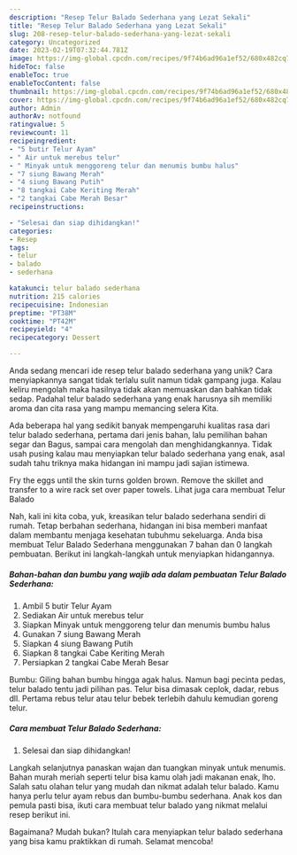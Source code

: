 ```yaml
---
description: "Resep Telur Balado Sederhana yang Lezat Sekali"
title: "Resep Telur Balado Sederhana yang Lezat Sekali"
slug: 208-resep-telur-balado-sederhana-yang-lezat-sekali
category: Uncategorized
date: 2023-02-19T07:32:44.781Z
image: https://img-global.cpcdn.com/recipes/9f74b6ad96a1ef52/680x482cq70/telur-balado-sederhana-foto-resep-utama.jpg
hideToc: false
enableToc: true
enableTocContent: false
thumbnail: https://img-global.cpcdn.com/recipes/9f74b6ad96a1ef52/680x482cq70/telur-balado-sederhana-foto-resep-utama.jpg
cover: https://img-global.cpcdn.com/recipes/9f74b6ad96a1ef52/680x482cq70/telur-balado-sederhana-foto-resep-utama.jpg
author: Admin
authorAv: notfound
ratingvalue: 5
reviewcount: 11
recipeingredient:
- "5 butir Telur Ayam"
- " Air untuk merebus telur"
- " Minyak untuk menggoreng telur dan menumis bumbu halus"
- "7 siung Bawang Merah"
- "4 siung Bawang Putih"
- "8 tangkai Cabe Keriting Merah"
- "2 tangkai Cabe Merah Besar"
recipeinstructions:

- "Selesai dan siap dihidangkan!"
categories:
- Resep
tags:
- telur
- balado
- sederhana

katakunci: telur balado sederhana 
nutrition: 215 calories
recipecuisine: Indonesian
preptime: "PT38M"
cooktime: "PT42M"
recipeyield: "4"
recipecategory: Dessert

---
```





Anda sedang mencari ide resep telur balado sederhana yang unik? Cara menyiapkannya sangat tidak terlalu sulit namun tidak gampang juga. Kalau keliru mengolah maka hasilnya tidak akan memuaskan dan bahkan tidak sedap. Padahal telur balado sederhana yang enak harusnya sih memiliki aroma dan cita rasa yang mampu memancing selera Kita.





Ada beberapa hal yang sedikit banyak mempengaruhi kualitas rasa dari telur balado sederhana, pertama dari jenis bahan, lalu pemilihan bahan segar dan Bagus, sampai cara mengolah dan menghidangkannya. Tidak usah pusing kalau mau menyiapkan telur balado sederhana yang enak,      asal sudah tahu triknya maka hidangan ini mampu jadi sajian istimewa.














Fry the eggs until the skin turns golden brown. Remove the skillet and transfer to a wire rack set over paper towels. Lihat juga cara membuat Telur Balado






Nah, kali ini kita coba, yuk, kreasikan telur balado sederhana sendiri di rumah. Tetap berbahan sederhana, hidangan ini bisa memberi manfaat dalam membantu menjaga kesehatan tubuhmu sekeluarga. Anda bisa membuat Telur Balado Sederhana menggunakan 7 bahan dan 0 langkah pembuatan. Berikut ini langkah-langkah untuk menyiapkan hidangannya.

<!--inarticleads1-->

##### Bahan-bahan dan bumbu yang wajib ada dalam pembuatan Telur Balado Sederhana:

1. Ambil 5 butir Telur Ayam
1. Sediakan  Air untuk merebus telur
1. Siapkan  Minyak untuk menggoreng telur dan menumis bumbu halus
1. Gunakan 7 siung Bawang Merah
1. Siapkan 4 siung Bawang Putih
1. Siapkan 8 tangkai Cabe Keriting Merah
1. Persiapkan 2 tangkai Cabe Merah Besar


Bumbu: Giling bahan bumbu hingga agak halus. Namun bagi pecinta pedas, telur balado tentu jadi pilihan pas. Telur bisa dimasak ceplok, dadar, rebus dll. Pertama rebus telur atau telur bebek terlebih dahulu kemudian goreng telur. 

<!--inarticleads2-->

##### Cara membuat Telur Balado Sederhana:


1. Selesai dan siap dihidangkan!

Langkah selanjutnya panaskan wajan dan tuangkan minyak untuk menumis. Bahan murah meriah seperti telur bisa kamu olah jadi makanan enak, lho. Salah satu olahan telur yang mudah dan nikmat adalah telur balado. Kamu hanya perlu telur ayam rebus dan bumbu-bumbu sederhana. Anak kos dan pemula pasti bisa, ikuti cara membuat telur balado yang nikmat melalui resep berikut ini. 

Bagaimana? Mudah bukan? Itulah cara menyiapkan telur balado sederhana yang bisa kamu praktikkan di rumah. Selamat mencoba!
